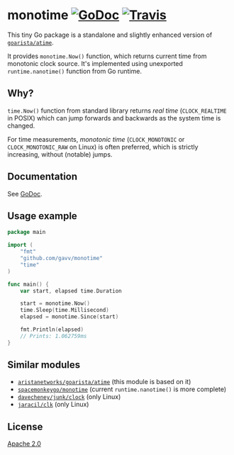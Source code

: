 # monotime [![GoDoc](https://godoc.org/github.com/gavv/monotime?status.svg)](https://godoc.org/github.com/gavv/monotime) [![Travis](https://img.shields.io/travis/gavv/monotime.svg)](https://travis-ci.org/gavv/monotime)

This tiny Go package is a standalone and slightly enhanced version of [`goarista/atime`](https://github.com/aristanetworks/goarista#atime).

It provides `monotime.Now()` function, which returns current time from monotonic clock source. It's implemented using unexported `runtime.nanotime()` function from Go runtime.

## Why?

`time.Now()` function from standard library returns *real time* (`CLOCK_REALTIME` in POSIX) which can jump forwards and backwards as the system time is changed.

For time measurements, *monotonic time* (`CLOCK_MONOTONIC` or `CLOCK_MONOTONIC_RAW` on Linux) is often preferred, which is strictly increasing, without (notable) jumps.

## Documentation

See [GoDoc](https://godoc.org/github.com/gavv/monotime).

## Usage example

```go
package main

import (
    "fmt"
    "github.com/gavv/monotime"
    "time"
)

func main() {
    var start, elapsed time.Duration

    start = monotime.Now()
    time.Sleep(time.Millisecond)
    elapsed = monotime.Since(start)

    fmt.Println(elapsed)
    // Prints: 1.062759ms
}
```

## Similar modules

* [`aristanetworks/goarista/atime`](https://github.com/aristanetworks/goarista#atime) (this module is based on it)
* [`spacemonkeygo/monotime`](https://github.com/spacemonkeygo/monotime) (current `runtime.nanotime()` is more complete)
* [`davecheney/junk/clock`](https://github.com/davecheney/junk/tree/master/clock) (only Linux)
* [`jaracil/clk`](https://github.com/jaracil/clk) (only Linux)

## License

[Apache 2.0](https://github.com/gavv/monotime/blob/master/LICENSE)
